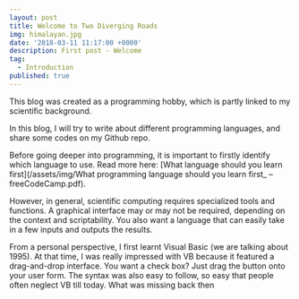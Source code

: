 ```yaml
---
layout: post
title: Welcome to Two Diverging Roads
img: himalayan.jpg
date: '2018-03-11 11:17:00 +0000'
description: First post - Welcome
tag:
  - Introduction
published: true
---
```

This blog was created as a programming hobby, which is partly linked to my scientific background.

In this blog, I will try to write about different programming languages, and share some codes on my Github repo.

Before going deeper into programming, it is important to firstly identify which language to use. Read more here: [What language should you learn first](/assets/img/What programming language should you learn first_ – freeCodeCamp.pdf).

However, in general, scientific computing requires specialized tools and functions. A graphical interface may or may not be required, depending on the context and scriptability. You also want a language that can easily take in a few inputs and outputs the results.

From a personal perspective, I first learnt Visual Basic (we are talking about 1995). At that time, I was really impressed with VB because it featured a drag-and-drop interface. You want a check box? Just drag the button onto your user form. The syntax was also easy to follow, so easy that people often neglect VB till today. What was missing back then 
